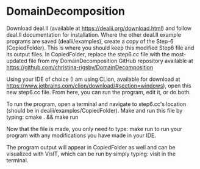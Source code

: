 # DomainDecomposition

Download deal.II (available at https://dealii.org/download.html) and follow deal.II documentation for installation.
Where the other deal.II example programs are saved (dealii/examples), create a copy of the Step-6 (CopiedFolder). This is where you should keep this modified Step6 file and its output files. 
In CopiedFolder, replace the step6.cc file with the most-updated file from my DomainDecomposition GitHub repository available at https://github.com/christina-rigsby/DomainDecomposition   

Using your IDE of choice (I am using CLion, available for download at https://www.jetbrains.com/clion/download/#section=windows), open this new step6.cc file. From here, you can run the program, edit it, or do both.

To run the program, open a terminal and navigate to step6.cc's location (should be in dealii/examples/CopiedFolder).
Make and run this file by typing: cmake . && make run

Now that the file is made, you only need to type: make run
to run your program with any modifications you have made in your IDE.

The program output will appear in CopiedFolder as well and can be visualized with VisIT, which can be run by simply typing: visit
in the terminal.
